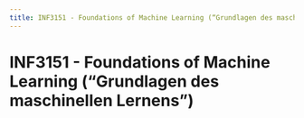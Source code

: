 ```yaml
---
title: INF3151 - Foundations of Machine Learning (“Grundlagen des maschinellen Lernens”)
---
```

# INF3151 - Foundations of Machine Learning (“Grundlagen des maschinellen Lernens”)


